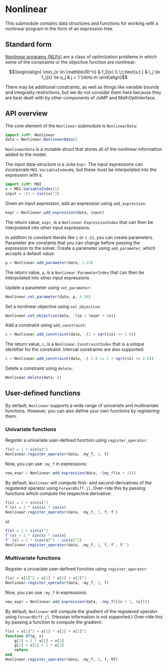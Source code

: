 # Nonlinear

This submodule contains data structures and functions for working with a
nonlinear program in the form of an expression tree.

## Standard form

[Nonlinear programs (NLPs)](https://en.wikipedia.org/wiki/Nonlinear_programming)
are a class of optimization problems in which some of the constraints or the
objective function are nonlinear:
```math
\begin{align}
    \min_{x \in \mathbb{R}^n} & f_0(x) \\
    \;\;\text{s.t.} & l_j \le f_j(x) \le u_j & j = 1 \ldots m
\end{align}
```
There may be additional constraints, as well as things like variable bounds
and integrality restrictions, but we do not consider them here because they are
best dealt with by other components of JuMP and MathOptInterface.

## API overview

The core element of the `Nonlinear` submodule is `NonlinearData`:
```julia
import JuMP: Nonlinear
data = Nonlinear.NonlinearData()
```
`NonlinearData` is a mutable struct that stores all of the nonlinear information
added to the model.

The input data-structure is a Julia `Expr`. The input expressions can
incorporate `MOI.VariableIndex`es, but these must be interpolated into the
expression with `$`:
```julia
import JuMP: MOI
x = MOI.VariableIndex(1)
input = :(1 + sin($x)^2)
```

Given an input expression, add an expression using `add_expression`:
```julia
expr = Nonlinear.add_expression(data, input)
```
The return value, `expr`, is a `Nonlinear.ExpressionIndex` that can then be
interpolated into other input expressions.

In addition to constant literals like `1` or `1.23`, you can create parameters.
Parameter are constants that you can change before passing the expression to the
solver. Create a parameter using `add_parameter`, which accepts a default value:
```julia
p = Nonlinear.add_parameter(data, 1.23)
```
The return value, `p`, is a `Nonlinear.ParameterIndex` that can then be
interpolated into other input expressions.

Update a parameter using `set_parameter`:
```julia
Nonlinear.set_parameter(data, p, 4.56)
```

Set a nonlinear objective using `set_objective`:
```julia
Nonlinear.set_objective(data, :($p + $expr + $x))
```

Add a constraint using `add_constraint`:
```julia
c = Nonlinear.add_constraint(data, :(1 + sqrt($x) <= 2.0))
```
The return value, `c`, is a `Nonlinear.ConstraintIndex` that is a unique
identifier for the constraint. Interval constraints are also supported:
```julia
c = Nonlinear.add_constraint(data, :(-1.0 <= 1 + sqrt($x) <= 2.0))
```

Delete a constraint using `delete`:
```julia
Nonlinear.delete(data, c)
```

## User-defined functions

By default, `Nonlinear` supports a wide range of univariate and multivariate
functions. However, you can also define your own functions by _registering_
them.

### Univariate functions

Register a univariate user-defined function using `register_operator`:
```julia
f(x) = 1 + sin(x)^2
Nonlinear.register_operator(data, :my_f, 1, f)
```
Now, you can use `:my_f` in expressions:
```julia
new_expr = Nonlinear.add_expression(data, :(my_f($x + 1)))
```
By default, `Nonlinear` will compute first- and second-derivatives of the
registered operator using `ForwardDiff.jl`. Over-ride this by passing functions
which compute the respective derivative:
```julia
f(x) = 1 + sin(x)^2
f′(x) = 2 * sin(x) * cos(x)
Nonlinear.register_operator(data, :my_f, 1, f, f′)
```
or
```julia
f(x) = 1 + sin(x)^2
f′(x) = 2 * sin(x) * cos(x)
f′′(x) = 2 * (cos(x)^2 - sin(x)^2)
Nonlinear.register_operator(data, :my_f, 1, f, f′, f′′)
```

### Multivariate functions

Register a univariate user-defined function using `register_operator`:
```julia
f(x) = x[1]^2 + x[1] * x[2] + x[2]^2
Nonlinear.register_operator(data, :my_f, 2, f)
```
Now, you can use `:my_f` in expressions:
```julia
new_expr = Nonlinear.add_expression(data, :(my_f([$x + 1, $x])))
```
By default, `Nonlinear` will compute the gradient of the registered
operator using `ForwardDiff.jl`. (Hessian information is not supported.)
Over-ride this by passing a function to compute the gradient:
```julia
f(x) = x[1]^2 + x[1] * x[2] + x[2]^2
function ∇f(g, x)
    g[1] = 2 * x[1] + x[2]
    g[2] = x[1] + 2 * x[2]
    return
end
Nonlinear.register_operator(data, :my_f, 2, f, ∇f)
```
